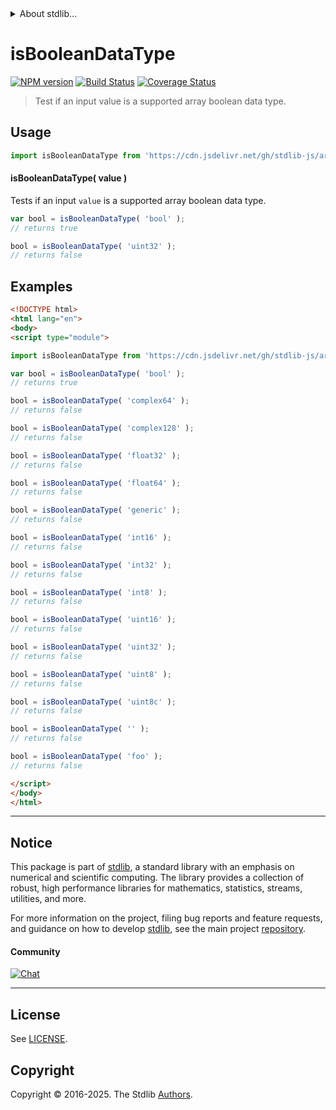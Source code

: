 <!--

@license Apache-2.0

Copyright (c) 2024 The Stdlib Authors.

Licensed under the Apache License, Version 2.0 (the "License");
you may not use this file except in compliance with the License.
You may obtain a copy of the License at

   http://www.apache.org/licenses/LICENSE-2.0

Unless required by applicable law or agreed to in writing, software
distributed under the License is distributed on an "AS IS" BASIS,
WITHOUT WARRANTIES OR CONDITIONS OF ANY KIND, either express or implied.
See the License for the specific language governing permissions and
limitations under the License.

-->


<details>
  <summary>
    About stdlib...
  </summary>
  <p>We believe in a future in which the web is a preferred environment for numerical computation. To help realize this future, we've built stdlib. stdlib is a standard library, with an emphasis on numerical and scientific computation, written in JavaScript (and C) for execution in browsers and in Node.js.</p>
  <p>The library is fully decomposable, being architected in such a way that you can swap out and mix and match APIs and functionality to cater to your exact preferences and use cases.</p>
  <p>When you use stdlib, you can be absolutely certain that you are using the most thorough, rigorous, well-written, studied, documented, tested, measured, and high-quality code out there.</p>
  <p>To join us in bringing numerical computing to the web, get started by checking us out on <a href="https://github.com/stdlib-js/stdlib">GitHub</a>, and please consider <a href="https://opencollective.com/stdlib">financially supporting stdlib</a>. We greatly appreciate your continued support!</p>
</details>

# isBooleanDataType

[![NPM version][npm-image]][npm-url] [![Build Status][test-image]][test-url] [![Coverage Status][coverage-image]][coverage-url] <!-- [![dependencies][dependencies-image]][dependencies-url] -->

> Test if an input value is a supported array boolean data type.

<!-- Section to include introductory text. Make sure to keep an empty line after the intro `section` element and another before the `/section` close. -->

<section class="intro">

</section>

<!-- /.intro -->

<!-- Package usage documentation. -->



<section class="usage">

## Usage

```javascript
import isBooleanDataType from 'https://cdn.jsdelivr.net/gh/stdlib-js/array-base-assert-is-boolean-data-type@esm/index.mjs';
```

#### isBooleanDataType( value )

Tests if an input `value` is a supported array boolean data type.

```javascript
var bool = isBooleanDataType( 'bool' );
// returns true

bool = isBooleanDataType( 'uint32' );
// returns false
```

</section>

<!-- /.usage -->

<!-- Package usage notes. Make sure to keep an empty line after the `section` element and another before the `/section` close. -->

<section class="notes">

</section>

<!-- /.notes -->

<!-- Package usage examples. -->

<section class="examples">

## Examples

<!-- eslint no-undef: "error" -->

```html
<!DOCTYPE html>
<html lang="en">
<body>
<script type="module">

import isBooleanDataType from 'https://cdn.jsdelivr.net/gh/stdlib-js/array-base-assert-is-boolean-data-type@esm/index.mjs';

var bool = isBooleanDataType( 'bool' );
// returns true

bool = isBooleanDataType( 'complex64' );
// returns false

bool = isBooleanDataType( 'complex128' );
// returns false

bool = isBooleanDataType( 'float32' );
// returns false

bool = isBooleanDataType( 'float64' );
// returns false

bool = isBooleanDataType( 'generic' );
// returns false

bool = isBooleanDataType( 'int16' );
// returns false

bool = isBooleanDataType( 'int32' );
// returns false

bool = isBooleanDataType( 'int8' );
// returns false

bool = isBooleanDataType( 'uint16' );
// returns false

bool = isBooleanDataType( 'uint32' );
// returns false

bool = isBooleanDataType( 'uint8' );
// returns false

bool = isBooleanDataType( 'uint8c' );
// returns false

bool = isBooleanDataType( '' );
// returns false

bool = isBooleanDataType( 'foo' );
// returns false

</script>
</body>
</html>
```

</section>

<!-- /.examples -->

<!-- Section to include cited references. If references are included, add a horizontal rule *before* the section. Make sure to keep an empty line after the `section` element and another before the `/section` close. -->

<section class="references">

</section>

<!-- /.references -->

<!-- Section for related `stdlib` packages. Do not manually edit this section, as it is automatically populated. -->

<section class="related">

</section>

<!-- /.related -->

<!-- Section for all links. Make sure to keep an empty line after the `section` element and another before the `/section` close. -->


<section class="main-repo" >

* * *

## Notice

This package is part of [stdlib][stdlib], a standard library with an emphasis on numerical and scientific computing. The library provides a collection of robust, high performance libraries for mathematics, statistics, streams, utilities, and more.

For more information on the project, filing bug reports and feature requests, and guidance on how to develop [stdlib][stdlib], see the main project [repository][stdlib].

#### Community

[![Chat][chat-image]][chat-url]

---

## License

See [LICENSE][stdlib-license].


## Copyright

Copyright &copy; 2016-2025. The Stdlib [Authors][stdlib-authors].

</section>

<!-- /.stdlib -->

<!-- Section for all links. Make sure to keep an empty line after the `section` element and another before the `/section` close. -->

<section class="links">

[npm-image]: http://img.shields.io/npm/v/@stdlib/array-base-assert-is-boolean-data-type.svg
[npm-url]: https://npmjs.org/package/@stdlib/array-base-assert-is-boolean-data-type

[test-image]: https://github.com/stdlib-js/array-base-assert-is-boolean-data-type/actions/workflows/test.yml/badge.svg?branch=main
[test-url]: https://github.com/stdlib-js/array-base-assert-is-boolean-data-type/actions/workflows/test.yml?query=branch:main

[coverage-image]: https://img.shields.io/codecov/c/github/stdlib-js/array-base-assert-is-boolean-data-type/main.svg
[coverage-url]: https://codecov.io/github/stdlib-js/array-base-assert-is-boolean-data-type?branch=main

<!--

[dependencies-image]: https://img.shields.io/david/stdlib-js/array-base-assert-is-boolean-data-type.svg
[dependencies-url]: https://david-dm.org/stdlib-js/array-base-assert-is-boolean-data-type/main

-->

[chat-image]: https://img.shields.io/gitter/room/stdlib-js/stdlib.svg
[chat-url]: https://app.gitter.im/#/room/#stdlib-js_stdlib:gitter.im

[stdlib]: https://github.com/stdlib-js/stdlib

[stdlib-authors]: https://github.com/stdlib-js/stdlib/graphs/contributors

[umd]: https://github.com/umdjs/umd
[es-module]: https://developer.mozilla.org/en-US/docs/Web/JavaScript/Guide/Modules

[deno-url]: https://github.com/stdlib-js/array-base-assert-is-boolean-data-type/tree/deno
[deno-readme]: https://github.com/stdlib-js/array-base-assert-is-boolean-data-type/blob/deno/README.md
[umd-url]: https://github.com/stdlib-js/array-base-assert-is-boolean-data-type/tree/umd
[umd-readme]: https://github.com/stdlib-js/array-base-assert-is-boolean-data-type/blob/umd/README.md
[esm-url]: https://github.com/stdlib-js/array-base-assert-is-boolean-data-type/tree/esm
[esm-readme]: https://github.com/stdlib-js/array-base-assert-is-boolean-data-type/blob/esm/README.md
[branches-url]: https://github.com/stdlib-js/array-base-assert-is-boolean-data-type/blob/main/branches.md

[stdlib-license]: https://raw.githubusercontent.com/stdlib-js/array-base-assert-is-boolean-data-type/main/LICENSE

</section>

<!-- /.links -->
